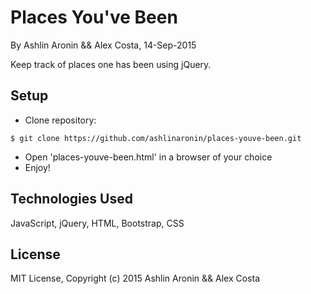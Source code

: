 Places You've Been
==========

By Ashlin Aronin && Alex Costa, 14-Sep-2015

Keep track of places one has been using jQuery.

Setup
----------
* Clone repository:
```console
$ git clone https://github.com/ashlinaronin/places-youve-been.git
```
* Open 'places-youve-been.html' in a browser of your choice
* Enjoy!

Technologies Used
----------
JavaScript, jQuery, HTML, Bootstrap, CSS

License
----------
MIT License, Copyright (c) 2015 Ashlin Aronin && Alex Costa
